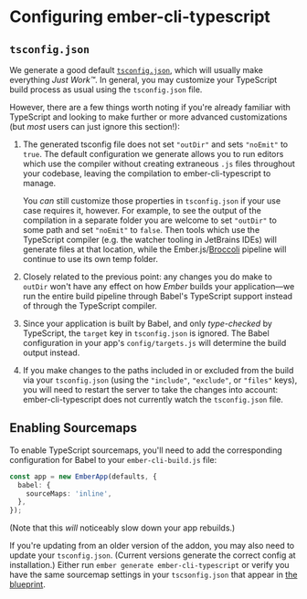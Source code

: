 # Configuring ember-cli-typescript

## `tsconfig.json`

We generate a good default [`tsconfig.json`][blueprint], which will usually make everything _Just Work™_. In general, you may customize your TypeScript build process as usual using the `tsconfig.json` file.

However, there are a few things worth noting if you're already familiar with TypeScript and looking to make further or more advanced customizations (but _most_ users can just ignore this section!):

1. The generated tsconfig file does not set `"outDir"` and sets `"noEmit"` to `true`. The default configuration we generate allows you to run editors which use the compiler without creating extraneous `.js` files throughout your codebase, leaving the compilation to ember-cli-typescript to manage.

   You _can_ still customize those properties in `tsconfig.json` if your use case requires it, however. For example, to see the output of the compilation in a separate folder you are welcome to set `"outDir"` to some path and set `"noEmit"` to `false`. Then tools which use the TypeScript compiler (e.g. the watcher tooling in JetBrains IDEs) will generate files at that location, while the Ember.js/[Broccoli] pipeline will continue to use its own temp folder.

2. Closely related to the previous point: any changes you do make to `outDir` won't have any effect on how _Ember_ builds your application—we run the entire build pipeline through Babel's TypeScript support instead of through the TypeScript compiler.

3. Since your application is built by Babel, and only *type-checked* by TypeScript, the `target` key in `tsconfig.json` is ignored. The Babel configuration in your app's `config/targets.js` will determine the build output instead.

4. If you make changes to the paths included in or excluded from the build via your `tsconfig.json` (using the `"include"`, `"exclude"`, or `"files"` keys), you will need to restart the server to take the changes into account: ember-cli-typescript does not currently watch the `tsconfig.json` file.

[blueprint]: https://github.com/typed-ember/ember-cli-typescript/blob/master/blueprints/ember-cli-typescript/files/tsconfig.json
[Broccoli]: http://broccolijs.com/

## Enabling Sourcemaps

To enable TypeScript sourcemaps, you'll need to add the corresponding configuration for Babel to your `ember-cli-build.js` file:

```ts
const app = new EmberApp(defaults, {
  babel: {
    sourceMaps: 'inline',
  },
});
```

(Note that this _will_ noticeably slow down your app rebuilds.)

If you're updating from an older version of the addon, you may also need to update your `tsconfig.json`. (Current versions generate the correct config at installation.) Either run `ember generate ember-cli-typescript` or verify you have the same sourcemap settings in your `tscsonfig.json` that appear in [the blueprint](https://github.com/typed-ember/ember-cli-typescript/blob/master/blueprints/ember-cli-typescript/files/tsconfig.json).

